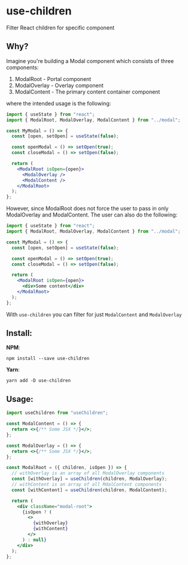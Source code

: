 # use-children

Filter React children for specific component

## Why?

Imagine you're building a Modal component which consists of three components:

1. ModalRoot - Portal component
2. ModalOverlay - Overlay component
3. ModalContent - The primary content container component

where the intended usage is the following:

```jsx
import { useState } from "react";
import { ModalRoot, ModalOverlay, ModalContent } from "../modal";

const MyModal = () => {
  const [open, setOpen] = useState(false);

  const openModal = () => setOpen(true);
  const closeModal = () => setOpen(false);

  return (
    <ModalRoot isOpen={open}>
      <ModalOverlay />
      <ModalContent />
    </ModalRoot>
  );
};
```

However, since ModalRoot does not force the user to pass in only ModalOverlay and ModalContent. The user can also do the following:

```jsx
import { useState } from "react";
import { ModalRoot, ModalOverlay, ModalContent } from "../modal";

const MyModal = () => {
  const [open, setOpen] = useState(false);

  const openModal = () => setOpen(true);
  const closeModal = () => setOpen(false);

  return (
    <ModalRoot isOpen={open}>
      <div>Some content</div>
    </ModalRoot>
  );
};
```

With `use-children` you can filter for just `ModalContent` and `ModalOverlay`

## Install:

**NPM**:

```shell
npm install --save use-children
```

**Yarn**:

```shell
yarn add -D use-children
```

## Usage:

```jsx
import useChildren from "useChildren";

const ModalContent = () => {
  return <>{/** Some JSX */}</>;
};

const ModalOverlay = () => {
  return <>{/** Some JSX */}</>;
};

const ModalRoot = ({ children, isOpen }) => {
  // withOverlay is an array of all ModalOverlay components
  const [withOverlay] = useChildren(children, ModalOverlay);
  // withContent is an array of all MdalContent components
  const [withContent] = useChildren(children, ModalContent);

  return (
    <div className="modal-root">
      {isOpen ? (
        <>
          {withOverlay}
          {withContent}
        </>
      ) : null}
    </div>
  );
};
```
